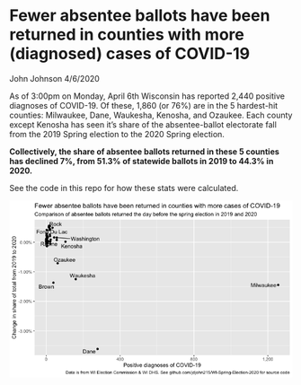 Fewer absentee ballots have been returned in counties with more
(diagnosed) cases of COVID-19
================
John Johnson
4/6/2020

As of 3:00pm on Monday, April 6th Wisconsin has reported 2,440 positive
diagnoses of COVID-19. Of these, 1,860 (or 76%) are in the 5 hardest-hit
counties: Milwaukee, Dane, Waukesha, Kenosha, and Ozaukee. Each county
except Kenosha has seen it’s share of the absentee-ballot electorate
fall from the 2019 Spring election to the 2020 Spring election.

**Collectively, the share of absentee ballots returned in these 5
counties has declined 7%, from 51.3% of statewide ballots in 2019 to
44.3% in 2020.**

See the code in this repo for how these stats were calculated.

![](README_files/figure-gfm/unnamed-chunk-1-1.png)<!-- -->
